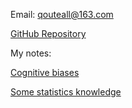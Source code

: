 Email: qouteall@163.com

[GitHub Repository](https://github.com/qouteall/qouteall-blog)

My notes:

[Cognitive biases](https://qouteall.fun/qouteall-blog/Cognitive-biases)

[Some statistics knowledge](https://qouteall.fun/qouteall-blog/Statistics)


